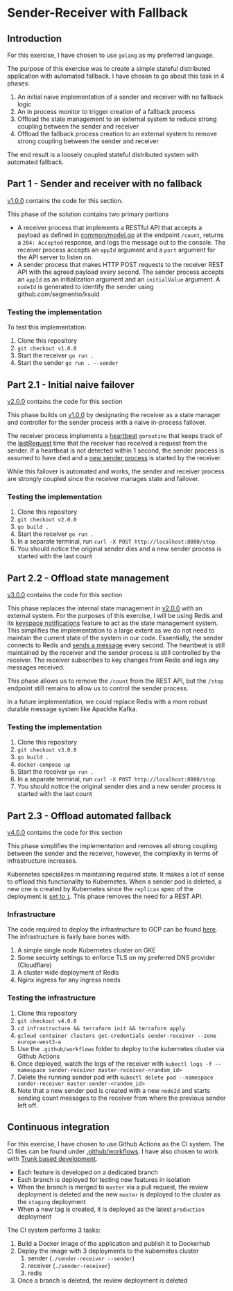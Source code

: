 # Sender-Receiver with Fallback

## Introduction
For this exercise, I have chosen to use `golang` as my preferred language.

The purpose of this exercise was to create a simple stateful distributed application with automated fallback.
I have chosen to go about this task in 4 phases:

  1. An initial naive implementation of a sender and receiver with no fallback logic
  1. An in process monitor to trigger creation of a fallback process
  1. Offload the state management to an external system to reduce strong coupling between the sender and receiver
  1. Offload the fallback process creation to an external system to remove strong coupling between the sender and receiver

The end result is a loosely coupled stateful distributed system with automated fallback.

## Part 1 - Sender and receiver with no fallback
[v1.0.0](https://github.com/barathvk/sender-receiver/tree/v1.0.0) contains the code for this section.

This phase of the solution contains two primary portions
  * A receiver process that implements a RESTful API that accepts a payload as defined in [common/model.go](common/model.go) at the endpoint `/count`, returns a `204: Accepted` response, and logs the message out to the console. The receiver process accepts an `appId` argument and a `port` argument for the API server to listen on.
  * A sender process that makes HTTP POST requests to the receiver REST API with the agreed payload every second. The sender process accepts an `appId` as an initialization argument and an `initialValue` argument. A `nodeId` is generated to identify the sender using github.com/segmentio/ksuid

### Testing the implementation
To test this implementation:

  1. Clone this repository
  1. `git checkout v1.0.0`
  1. Start the receiver `go run .`
  1. Start the sender `go run . --sender`

## Part 2.1 - Initial naive failover
[v2.0.0](https://github.com/barathvk/sender-receiver/tree/v2.0.0) contains the code for this section

This phase builds on [v1.0.0](https://github.com/barathvk/sender-receiver/tree/v1.0.0) by designating the receiver as a state manager and controller for the sender process with a naive in-process failover.

The receiver process implements a [heartbeat](https://github.com/barathvk/sender-receiver/blob/82e094b9dc31ebc57884bcce38b518304bc03d38/receiver/receiver.go#L29) `goroutine` that keeps track of the [lastRequest](https://github.com/barathvk/sender-receiver/blob/82e094b9dc31ebc57884bcce38b518304bc03d38/receiver/receiver.go#L15) time that the receiver has received a request from the sender. If a heartbeat is not detected within 1 second, the sender process is assumed to have died and a [new sender process](https://github.com/barathvk/sender-receiver/blob/82e094b9dc31ebc57884bcce38b518304bc03d38/receiver/receiver.go#L19) is started by the receiver.

While this failover is automated and works, the sender and receiver process are strongly coupled since the receiver manages state and failover.

### Testing the implementation

  1. Clone this repository
  1. `git checkout v2.0.0`
  1. `go build .`
  1. Start the receiver `go run .`
  1. In a separate terminal, run `curl -X POST http://localhost:8080/stop`.
  1. You should notice the original sender dies and a new sender process is started with the last count

## Part 2.2 - Offload state management

[v3.0.0](https://github.com/barathvk/sender-receiver/tree/v3.0.0) contains the code for this section

This phase replaces the internal state management in [v2.0.0](https://github.com/barathvk/sender-receiver/tree/v2.0.0) with an external system. For the purposes of this exercise, I will be using Redis and its [keyspace notifications](https://redis.io/topics/notifications) feature to act as the state management system. This simplifies the implementation to a large extent as we do not need to maintain the current state of the system in our code. Essentially, the sender connects to Redis and [sends a message](https://github.com/barathvk/sender-receiver/blob/40d0dcaea085850fbb2e79fbe5241f42e8e11cf7/sender/sender.go#L13) every second. The heartbeat is still maintained by the receiver and the sender process is still controlled by the receiver. The receiver subscribes to key changes from Redis and logs any messages received.

This phase allows us to remove the `/count` from the REST API, but the `/stop` endpoint still remains to allow us to control the sender process.

In a future implementation, we could replace Redis with a more robust durable message system like Apackhe Kafka.

### Testing the implementation

  1. Clone this repository
  1. `git checkout v3.0.0`
  1. `go build .`
  1. `docker-compose up`
  1. Start the receiver `go run .`
  1. In a separate terminal, run `curl -X POST http://localhost:8080/stop`.
  1. You should notice the original sender dies and a new sender process is started with the last count

## Part 2.3 - Offload automated fallback

[v4.0.0](https://github.com/barathvk/sender-receiver/tree/v4.0.0) contains the code for this section

This phase simplifies the implementation and removes all strong coupling between the sender and the receiver, however, the complexity in terms of infrastructure increases.

Kubernetes specializes in maintaining required state. It makes a lot of sense to offload this functionality to Kubernetes. When a sender pod is deleted, a new one is created by Kubernetes since the `replicas` spec of the deployment is [set to `1`](https://github.com/barathvk/sender-receiver/blob/edf5f2d18226908b6fce041458eddd4ecada5c55/deploy/sender.tf#L7).
This phase removes the need for a REST API.

### Infrastructure
The code required to deploy the infrastructure to GCP can be found [here](https://github.com/barathvk/sender-receiver/tree/v4.0.0/infrastructure). The infrastructure is fairly bare bones with:

  1. A simple single node Kubernetes cluster on GKE
  1. Some secuirty settings to enforce TLS on my preferred DNS provider (Cloudflare)
  1. A cluster wide deployment of Redis
  1. Nginx ingress for any ingress needs

### Testing the infrastructure

  1. Clone this repository
  1. `git checkout v4.0.0`
  1. `cd infrastructure && terraform init && terraform apply`
  1. `gcloud container clusters get-credentials sender-receiver --zone europe-west3-a`
  1. Use the `.github/workflows` folder to deploy to the kubernetes cluster via Github Actions
  1. Once deployed, watch the logs of the receiver with `kubectl logs -f --namespace sender-receiver master-receiver-<random_id>`
  1. Delete the running sender pod with `kubectl delete pod --namespace sender-receiver master-sender-<random_id>`
  1. Note that a new sender pod is created with a new `nodeId` and starts sending count messages to the receiver from where the previous sender left off.

## Continuous integration

For this exercise, I have chosen to use Github Actions as the CI system. The CI files can be found under [.github/workflows](https://github.com/barathvk/sender-receiver/tree/v4.0.0/.github/workflows). I have also chosen to work with [Trunk based development](https://trunkbaseddevelopment.com/).

  * Each feature is developed on a dedicated branch
  * Each branch is deployed for testing new features in isolation
  * When the branch is merged to `master` via a pull request, the review deployment is deleted and the new `master` is deployed to the cluster as the `staging` deployment
  * When a new tag is created, it is deployed as the latest `production` deployment

The CI system performs 3 tasks:

  1. Build a Docker image of the application and publish it to Dockerhub
  1. Deploy the image with 3 deployments to the kubernetes cluster
      1. sender (`./sender-receiver --sender`)
      2. receiver (`./sender-receiver`)
      3. redis
  1. Once a branch is deleted, the review deployment is deleted

